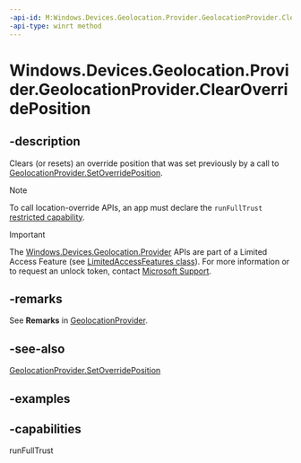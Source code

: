 ```yaml
---
-api-id: M:Windows.Devices.Geolocation.Provider.GeolocationProvider.ClearOverridePosition
-api-type: winrt method
---
```


# Windows.Devices.Geolocation.Provider.GeolocationProvider.ClearOverridePosition

<!--
public void ClearOverridePosition ();
-->

## -description

Clears (or resets) an override position that was set previously by a call to [GeolocationProvider.SetOverridePosition](geolocationprovider_setoverrideposition_807670976.md).

> [!NOTE]
> To call location-override APIs, an app must declare the `runFullTrust` [restricted capability](/windows/uwp/packaging/app-capability-declarations#custom-capabilities).

> [!IMPORTANT]
> The [Windows.Devices.Geolocation.Provider](/uwp/api/windows.devices.geolocation.provider.geolocationprovider) APIs are part of a Limited Access Feature (see [LimitedAccessFeatures class](/uwp/api/windows.applicationmodel.limitedaccessfeatures)). For more information or to request an unlock token, contact [Microsoft Support](https://aka.ms/LAFAccessRequests).

## -remarks

See **Remarks** in [GeolocationProvider](geolocationprovider.md).

## -see-also
[GeolocationProvider.SetOverridePosition](geolocationprovider_setoverrideposition_807670976.md)

## -examples

## -capabilities
runFullTrust
